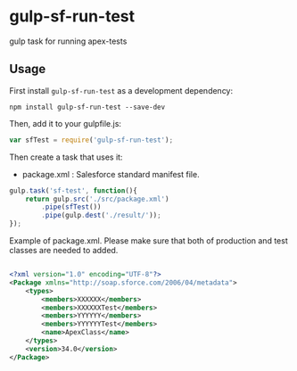 # gulp-sf-run-test
gulp task for running apex-tests

## Usage


First install `gulp-sf-run-test` as a development dependency:

```shell
npm install gulp-sf-run-test --save-dev
```

Then, add it to your gulpfile.js:

```javascript
var sfTest = require('gulp-sf-run-test');
```

Then create a task that uses it:
 - package.xml : Salesforce standard manifest file.

```javascript
gulp.task('sf-test', function(){
    return gulp.src('./src/package.xml')
        .pipe(sfTest())
        .pipe(gulp.dest('./result/'));
});
```

Example of package.xml. Please make sure that both of production and test classes are needed to added.  

```xml

<?xml version="1.0" encoding="UTF-8"?>
<Package xmlns="http://soap.sforce.com/2006/04/metadata">
    <types>
        <members>XXXXXX</members>
        <members>XXXXXXTest</members>
        <members>YYYYYY</members>
        <members>YYYYYYTest</members>
        <name>ApexClass</name>
    </types>
    <version>34.0</version>
</Package>
```
